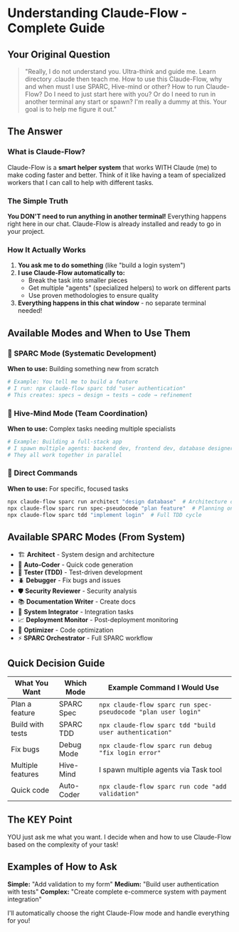 # Understanding Claude-Flow - Complete Guide

## Your Original Question
> "Really, I do not understand you. Ultra-think and guide me. Learn directory .claude then teach me. How to use this Claude-Flow, why and when must I use SPARC, Hive-mind or other? How to run Claude-Flow? Do I need to just start here with you? Or do I need to run in another terminal any start or spawn? I'm really a dummy at this. Your goal is to help me figure it out."

## The Answer

### What is Claude-Flow?
Claude-Flow is a **smart helper system** that works WITH Claude (me) to make coding faster and better. Think of it like having a team of specialized workers that I can call to help with different tasks.

### The Simple Truth
**You DON'T need to run anything in another terminal!** Everything happens right here in our chat. Claude-Flow is already installed and ready to go in your project.

### How It Actually Works

1. **You ask me to do something** (like "build a login system")
2. **I use Claude-Flow automatically to:**
   - Break the task into smaller pieces
   - Get multiple "agents" (specialized helpers) to work on different parts
   - Use proven methodologies to ensure quality
3. **Everything happens in this chat window** - no separate terminal needed!

## Available Modes and When to Use Them

### 🔨 SPARC Mode (Systematic Development)
**When to use:** Building something new from scratch
```bash
# Example: You tell me to build a feature
# I run: npx claude-flow sparc tdd "user authentication"
# This creates: specs → design → tests → code → refinement
```

### 🐝 Hive-Mind Mode (Team Coordination)
**When to use:** Complex tasks needing multiple specialists
```bash
# Example: Building a full-stack app
# I spawn multiple agents: backend dev, frontend dev, database designer, tester
# They all work together in parallel
```

### 🚀 Direct Commands
**When to use:** For specific, focused tasks
```bash
npx claude-flow sparc run architect "design database"  # Architecture only
npx claude-flow sparc run spec-pseudocode "plan feature"  # Planning only
npx claude-flow sparc tdd "implement login"  # Full TDD cycle
```

## Available SPARC Modes (From System)

- 🏗️ **Architect** - System design and architecture
- 🧠 **Auto-Coder** - Quick code generation
- 🧪 **Tester (TDD)** - Test-driven development
- 🪲 **Debugger** - Fix bugs and issues
- 🛡️ **Security Reviewer** - Security analysis
- 📚 **Documentation Writer** - Create docs
- 🔗 **System Integrator** - Integration tasks
- 📈 **Deployment Monitor** - Post-deployment monitoring
- 🧹 **Optimizer** - Code optimization
- ⚡ **SPARC Orchestrator** - Full SPARC workflow

## Quick Decision Guide

| What You Want | Which Mode | Example Command I Would Use |
|--------------|------------|---------------------------|
| Plan a feature | SPARC Spec | `npx claude-flow sparc run spec-pseudocode "plan user login"` |
| Build with tests | SPARC TDD | `npx claude-flow sparc tdd "build user authentication"` |
| Fix bugs | Debug Mode | `npx claude-flow sparc run debug "fix login error"` |
| Multiple features | Hive-Mind | I spawn multiple agents via Task tool |
| Quick code | Auto-Coder | `npx claude-flow sparc run code "add validation"` |

## The KEY Point
YOU just ask me what you want. I decide when and how to use Claude-Flow based on the complexity of your task!

## Examples of How to Ask

**Simple:** "Add validation to my form"
**Medium:** "Build user authentication with tests"
**Complex:** "Create complete e-commerce system with payment integration"

I'll automatically choose the right Claude-Flow mode and handle everything for you!